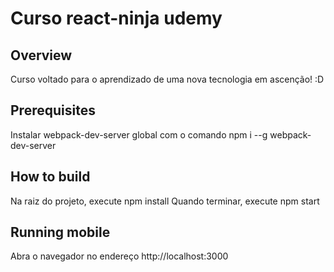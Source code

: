 # Curso react-ninja udemy

## Overview
 Curso voltado para o aprendizado de uma nova tecnologia em ascenção! :D

## Prerequisites
 Instalar webpack-dev-server global com o comando npm i --g webpack-dev-server

## How to build
 Na raiz do projeto, execute npm install
 Quando terminar, execute npm start

## Running mobile
  Abra o navegador no endereço http://localhost:3000

